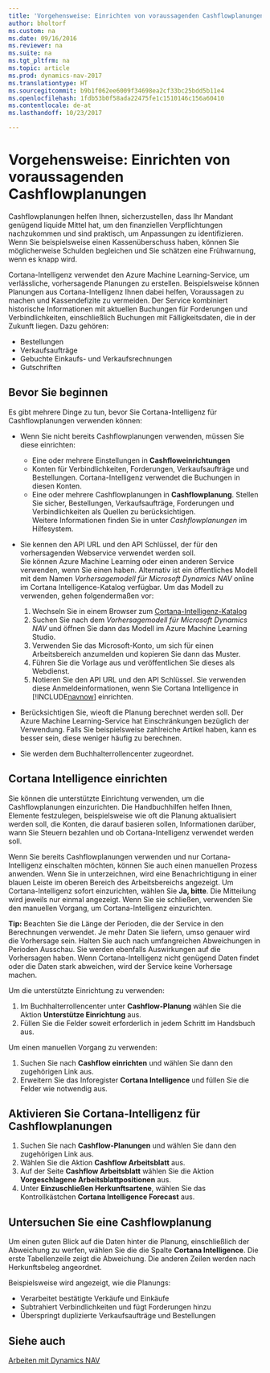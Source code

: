 ```yaml
---
title: 'Vorgehensweise: Einrichten von voraussagenden Cashflowplanungen'
author: bholtorf
ms.custom: na
ms.date: 09/16/2016
ms.reviewer: na
ms.suite: na
ms.tgt_pltfrm: na
ms.topic: article
ms.prod: dynamics-nav-2017
ms.translationtype: HT
ms.sourcegitcommit: b9b1f062ee6009f34698ea2cf33bc25bdd5b11e4
ms.openlocfilehash: 1fdb53b0f58ada22475fe1c1510146c156a60410
ms.contentlocale: de-at
ms.lasthandoff: 10/23/2017

---
```


# <a name="how-to-make-predictive-cash-flow-forecasts"></a>Vorgehensweise: Einrichten von voraussagenden Cashflowplanungen
Cashflowplanungen helfen Ihnen, sicherzustellen, dass Ihr Mandant genügend liquide Mittel hat, um den finanziellen Verpflichtungen nachzukommen und sind praktisch, um Anpassungen zu identifizieren. Wenn Sie beispielsweise einen Kassenüberschuss haben, können Sie möglicherweise Schulden begleichen und Sie schätzen eine Frühwarnung, wenn es knapp wird.

Cortana-Intelligenz verwendet den Azure Machine Learning-Service, um verlässliche, vorhersagende Planungen zu erstellen. Beispielsweise können Planungen aus Cortana-Intelligenz Ihnen dabei helfen, Voraussagen zu machen und Kassendefizite zu vermeiden. Der Service kombiniert historische Informationen mit aktuellen Buchungen für Forderungen und Verbindlichkeiten, einschließlich Buchungen mit Fälligkeitsdaten, die in der Zukunft liegen. Dazu gehören:
* Bestellungen
* Verkaufsaufträge
* Gebuchte Einkaufs- und Verkaufsrechnungen
* Gutschriften

## <a name="before-you-start"></a>Bevor Sie beginnen  
Es gibt mehrere Dinge zu tun, bevor Sie Cortana-Intelligenz für Cashflowplanungen verwenden können:
* Wenn Sie nicht bereits Cashflowplanungen verwenden, müssen Sie diese einrichten:
    * Eine oder mehrere Einstellungen in **Cashfloweinrichtungen**
    * Konten für Verbindlichkeiten, Forderungen, Verkaufsaufträge und Bestellungen. Cortana-Intelligenz verwendet die Buchungen in diesen Konten.
    * Eine oder mehrere Cashflowplanungen in **Cashflowplanung**. Stellen Sie sicher, Bestellungen, Verkaufsaufträge, Forderungen und Verbindlichkeiten als Quellen zu berücksichtigen.  
    Weitere Informationen finden Sie in unter _Cashflowplanungen_ im Hilfesystem.
* Sie kennen den API URL und den API Schlüssel, der für den vorhersagenden Webservice verwendet werden soll.  
    Sie können Azure Machine Learning oder einen anderen Service verwenden, wenn Sie einen haben. Alternativ ist ein öffentliches Modell mit dem Namen _Vorhersagemodell für Microsoft Dynamics NAV_ online im Cortana Intelligence-Katalog verfügbar. Um das Modell zu verwenden, gehen folgendermaßen vor:

    1. Wechseln Sie in einem Browser zum [Cortana-Intelligenz-Katalog](https://go.microsoft.com/fwlink/?linkid=828352)
    2. Suchen Sie nach dem _Vorhersagemodell für Microsoft Dynamics NAV_ und öffnen Sie dann das Modell im Azure Machine Learning Studio.
    3. Verwenden Sie das Microsoft-Konto, um sich für einen Arbeitsbereich anzumelden und kopieren Sie dann das Muster.
    4. Führen Sie die Vorlage aus und veröffentlichen Sie dieses als Webdienst.
    5. Notieren Sie den API URL und den API Schlüssel. Sie verwenden diese Anmeldeinformationen, wenn Sie Cortana Intelligence in [!INCLUDE[navnow](includes/navnow_md.md)] einrichten.  

* Berücksichtigen Sie, wieoft die Planung berechnet werden soll. Der Azure Machine Learning-Service hat Einschränkungen bezüglich der Verwendung. Falls Sie beispielsweise zahlreiche Artikel haben, kann es besser sein, diese weniger häufig zu berechnen.
* Sie werden dem Buchhalterrollencenter zugeordnet.

## <a name="set-up-cortana-intelligence"></a>Cortana Intelligence einrichten
Sie können die unterstützte Einrichtung verwenden, um die Cashflowplanungen einzurichten. Die Handbuchhilfen helfen Ihnen, Elemente festzulegen, beispielsweise wie oft die Planung aktualisiert werden soll, die Konten, die darauf basieren sollen, Informationen darüber, wann Sie Steuern bezahlen und ob Cortana-Intelligenz verwendet werden soll.  

Wenn Sie bereits Cashflowplanungen verwenden und nur Cortana-Intelligenz einschalten möchten, können Sie auch einen manuellen Prozess anwenden. Wenn Sie in unterzeichnen, wird eine Benachrichtigung in einer blauen Leiste im oberen Bereich des Arbeitsbereichs angezeigt. Um Cortana-Intelligenz sofort einzurichten, wählen Sie **Ja, bitte**. Die Mitteilung wird jeweils nur einmal angezeigt. Wenn Sie sie schließen, verwenden Sie den manuellen Vorgang, um Cortana-Intelligenz einzurichten.  

**Tip:** Beachten Sie die Länge der Perioden, die der Service in den Berechnungen verwendet. Je mehr Daten Sie liefern, umso genauer wird die Vorhersage sein. Halten Sie auch nach umfangreichen Abweichungen in Perioden Ausschau. Sie werden ebenfalls Auswirkungen auf die Vorhersagen haben. Wenn Cortana-Intelligenz nicht genügend Daten findet oder die Daten stark abweichen, wird der Service keine Vorhersage machen.

Um die unterstützte Einrichtung zu verwenden:
1. Im Buchhalterrollencenter unter **Cashflow-Planung** wählen Sie die Aktion **Unterstütze Einrichtung** aus.
2. Füllen Sie die Felder soweit erforderlich in jedem Schritt im Handsbuch aus.

Um einen manuellen Vorgang zu verwenden:
1. Suchen Sie nach **Cashflow einrichten** und wählen Sie dann den zugehörigen Link aus.
2. Erweitern Sie das Inforegister **Cortana Intelligence** und füllen Sie die Felder wie notwendig aus.

## <a name="turn-on-cortana-intelligence-for-cash-flow-forecasts"></a>Aktivieren Sie Cortana-Intelligenz für Cashflowplanungen
1. Suchen Sie nach **Cashflow-Planungen** und wählen Sie dann den zugehörigen Link aus.
2. Wählen Sie die Aktion **Cashflow Arbeitsblatt** aus.
3. Auf der Seite **Cashflow Arbeitsblatt** wählen Sie die Aktion **Vorgeschlagene Arbeitsblattpositionen** aus.  
4. Unter **Einzuschließen Herkunftsartene**, wählen Sie das Kontrollkästchen **Cortana Intelligence Forecast** aus.

## <a name="investigate-a-cash-flow-forecast"></a>Untersuchen Sie eine Cashflowplanung
Um einen guten Blick auf die Daten hinter die Planung, einschließlich der Abweichung zu werfen, wählen Sie die die Spalte **Cortana Intelligence**. Die erste Tabellenzeile zeigt die Abweichung. Die anderen Zeilen werden nach Herkunftsbeleg angeordnet.  

Beispielsweise wird angezeigt, wie die Planungs:    
* Verarbeitet bestätigte Verkäufe und Einkäufe
* Subtrahiert Verbindlichkeiten und fügt Forderungen hinzu
* Überspringt duplizierte Verkaufsaufträge und Bestellungen

## <a name="see-also"></a>Siehe auch  
[Arbeiten mit Dynamics NAV](ui-work-product.md)

